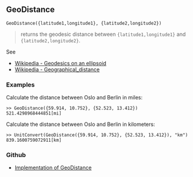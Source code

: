 ## GeoDistance

```
GeoDistance({latitude1,longitude1}, {latitude2,longitude2})
```

> returns the geodesic distance between `{latitude1,longitude1}` and `{latitude2,longitude2}`.
 

See
* [Wikipedia - Geodesics on an ellipsoid](https://en.wikipedia.org/wiki/Geodesics_on_an_ellipsoid)
* [Wikipedia - Geographical_distance]( https://en.wikipedia.org/wiki/Geographical_distance)
 
### Examples

Calculate the distance between Oslo and Berlin in miles:

```
>> GeoDistance({59.914, 10.752}, {52.523, 13.412})
521.4298968444851[mi]
```

Calculate the distance between Oslo and Berlin in kilometers:

```
>> UnitConvert(GeoDistance({59.914, 10.752}, {52.523, 13.412}), "km") 
839.1600759072911[km]
```

### Github

* [Implementation of GeoDistance](https://github.com/axkr/symja_android_library/blob/master/symja_android_library/matheclipse-core/src/main/java/org/matheclipse/core/builtin/GeodesyFunctions.java#L29) 
